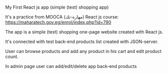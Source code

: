 My First React js app (simple (test) shopping app)

It's a practice from MOOCA (مهارة-تك) React js course: https://maharatech.gov.eg/enrol/index.php?id=790

The app is a simple (test) shopping one-page website created with React js.

It's connected with test back-end products list created with JSON-server.

User can browse products and add any product in his cart and edit product count.

In admin page user can add/edit/delete app back-end products
